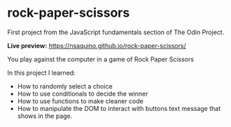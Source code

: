 # rock-paper-scissors
First project from the JavaScript fundamentals section of The Odin Project.

__Live preview:__
https://nsaquino.github.io/rock-paper-scissors/

You play against the computer in a game of Rock Paper Scissors

In this project I learned:
- How to randomly select a choice
- How to use conditionals to decide the winner
- How to use functions to make cleaner code
- How to manipulate the DOM to interact with buttons text message that shows in the page.
